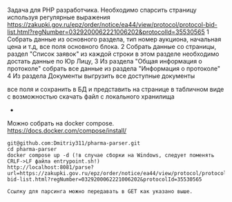 Задача для PHP разработчика.
Необходимо спарсить страницу используя регулярные выражения
https://zakupki.gov.ru/epz/order/notice/ea44/view/protocol/protocol-bid-list.html?regNumber=0329200062221006202&protocolId=35530565
1 Собрать данные из основного раздела, тип номер аукциона, начальная цена и т.д, все поля основного блока.
2 Собрать данные со страницы, раздел "Список заявок" из каждой строки в этом разделе необходимо достать данные по Юр Лицу,
3 Из раздела "Общая информация о протоколе" собрать все данные из раздела "Информация о протоколе"
4 Из раздела Документы выгрузить все доступные документы

все поля и сохранить в БД и представить на странице в табличном виде с возможностью скачать файл с локального хранилища

-

Можно собрать на docker compose. https://docs.docker.com/compose/install/

    git@github.com:Dmitriy311/pharma-parser.git
    cd pharma-parser
    docker compose up -d (!в случае сборки на Windows, следует поменять CRLF->LF файла entrypoint.sh!)
    http://localhost:8081/parse?url=https://zakupki.gov.ru/epz/order/notice/ea44/view/protocol/protocol-bid-list.html?regNumber=0329200062221006202&protocolId=35530565

    Ссылку для парсинга можно передавать в GET как указано выше.
